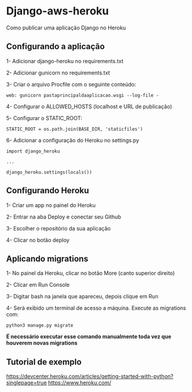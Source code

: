 # Django-aws-heroku

Como publicar uma aplicação Django no Heroku

## Configurando a aplicação

1- Adicionar django-heroku no requirements.txt

2- Adicionar gunicorn no requirements.txt

3- Criar o arquivo Procfile com o seguinte conteúdo:

`web: gunicorn pastaprincipaldaaplicacao.wsgi --log-file -`

4- Configurar o ALLOWED_HOSTS (localhost e URL de publicação)

5- Configurar o STATIC_ROOT:

`STATIC_ROOT = os.path.join(BASE_DIR, 'staticfiles')`

6- Adicionar a configuração do Heroku no settings.py
```
import django_heroku

...

django_heroku.settings(locals())

```

## Configurando Heroku

1- Criar um app no painel do Heroku

2- Entrar na aba Deploy e conectar seu Github

3- Escolher o repositório da sua aplicação

4- Clicar no botão deploy

## Aplicando migrations

1- No painel da Heroku, clicar no botão More (canto superior direito)

2- Clicar em Run Console

3- Digitar bash na janela que apareceu, depois clique em Run

4- Será exibido um terminal de acesso a máquina. Execute as migrations com:

`python3 manage.py migrate`

**É necessário executar esse comando manualmente toda vez que houverem novas migrations**

## Tutorial de exemplo

https://devcenter.heroku.com/articles/getting-started-with-python?singlepage=true
https://www.heroku.com/
